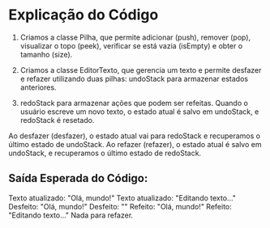 # Explicação do Código
1. Criamos a classe Pilha, que permite adicionar (push), remover (pop), visualizar o topo (peek), verificar se está vazia (isEmpty) e obter o tamanho (size).

2. Criamos a classe EditorTexto, que gerencia um texto e permite desfazer e refazer utilizando duas pilhas:
undoStack para armazenar estados anteriores.

3. redoStack para armazenar ações que podem ser refeitas.
Quando o usuário escreve um novo texto, o estado atual é salvo em undoStack, e redoStack é resetado.

Ao desfazer (desfazer), o estado atual vai para redoStack e recuperamos o último estado de undoStack.
Ao refazer (refazer), o estado atual é salvo em undoStack, e recuperamos o último estado de redoStack.


## Saída Esperada do Código:

Texto atualizado: "Olá, mundo!"
Texto atualizado: "Editando texto..."
Desfeito: "Olá, mundo!"
Desfeito: ""
Refeito: "Olá, mundo!"
Refeito: "Editando texto..."
Nada para refazer.